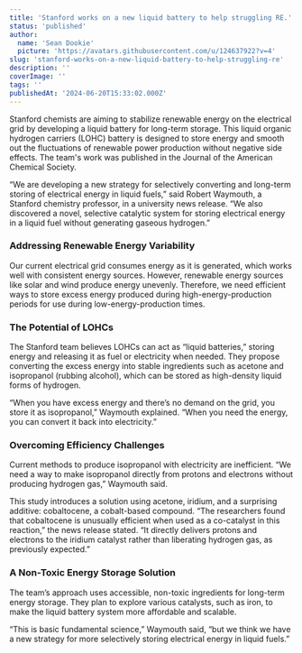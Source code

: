 ```yaml
---
title: 'Stanford works on a new liquid battery to help struggling RE.'
status: 'published'
author:
  name: 'Sean Dookie'
  picture: 'https://avatars.githubusercontent.com/u/124637922?v=4'
slug: 'stanford-works-on-a-new-liquid-battery-to-help-struggling-re'
description: ''
coverImage: ''
tags: ''
publishedAt: '2024-06-20T15:33:02.000Z'
---
```


Stanford chemists are aiming to stabilize renewable energy on the electrical grid by developing a liquid battery for long-term storage. This liquid organic hydrogen carriers (LOHC) battery is designed to store energy and smooth out the fluctuations of renewable power production without negative side effects. The team's work was published in the Journal of the American Chemical Society.

“We are developing a new strategy for selectively converting and long-term storing of electrical energy in liquid fuels,” said Robert Waymouth, a Stanford chemistry professor, in a university news release. “We also discovered a novel, selective catalytic system for storing electrical energy in a liquid fuel without generating gaseous hydrogen.”

### Addressing Renewable Energy Variability

Our current electrical grid consumes energy as it is generated, which works well with consistent energy sources. However, renewable energy sources like solar and wind produce energy unevenly. Therefore, we need efficient ways to store excess energy produced during high-energy-production periods for use during low-energy-production times.

### The Potential of LOHCs

The Stanford team believes LOHCs can act as “liquid batteries,” storing energy and releasing it as fuel or electricity when needed. They propose converting the excess energy into stable ingredients such as acetone and isopropanol (rubbing alcohol), which can be stored as high-density liquid forms of hydrogen.

“When you have excess energy and there’s no demand on the grid, you store it as isopropanol,” Waymouth explained. “When you need the energy, you can convert it back into electricity.”

### Overcoming Efficiency Challenges

Current methods to produce isopropanol with electricity are inefficient. “We need a way to make isopropanol directly from protons and electrons without producing hydrogen gas,” Waymouth said.

This study introduces a solution using acetone, iridium, and a surprising additive: cobaltocene, a cobalt-based compound. “The researchers found that cobaltocene is unusually efficient when used as a co-catalyst in this reaction,” the news release stated. “It directly delivers protons and electrons to the iridium catalyst rather than liberating hydrogen gas, as previously expected.”

### A Non-Toxic Energy Storage Solution

The team’s approach uses accessible, non-toxic ingredients for long-term energy storage. They plan to explore various catalysts, such as iron, to make the liquid battery system more affordable and scalable.

“This is basic fundamental science,” Waymouth said, “but we think we have a new strategy for more selectively storing electrical energy in liquid fuels.”